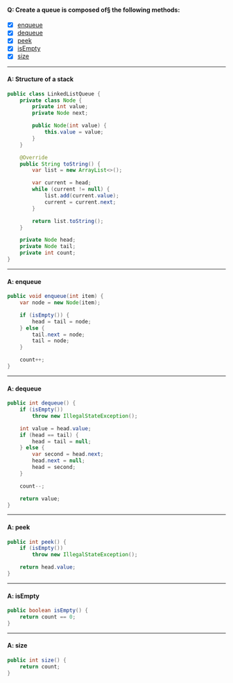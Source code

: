#### Q: Create a queue is composed of§ the following methods:
- [x] [enqueue](#a-enqueue)
- [x] [dequeue](#a-dequeue)
- [x] [peek](#a-peek)
- [x] [isEmpty](#a-isempty)
- [x] [size](#a-size)

---
#### A: Structure of a stack
```Java
public class LinkedListQueue {
    private class Node {
        private int value;
        private Node next;

        public Node(int value) {
            this.value = value;
        }
    }

    @Override
    public String toString() {
        var list = new ArrayList<>();

        var current = head;
        while (current != null) {
            list.add(current.value);
            current = current.next;
        }

        return list.toString();
    }

    private Node head;
    private Node tail;
    private int count;
}
```
---
#### A: enqueue
```Java
public void enqueue(int item) {
    var node = new Node(item);

    if (isEmpty()) {
        head = tail = node;
    } else {
        tail.next = node;
        tail = node;
    }

    count++;
}
```
---
#### A: dequeue
```Java
public int dequeue() {
    if (isEmpty())
        throw new IllegalStateException();

    int value = head.value;
    if (head == tail) {
        head = tail = null;
    } else {
        var second = head.next;
        head.next = null;
        head = second;
    }

    count--;

    return value;
}
```
---
#### A: peek
```Java 
public int peek() {
    if (isEmpty())
        throw new IllegalStateException();

    return head.value;
}
```
---
#### A: isEmpty
```Java 
public boolean isEmpty() {
    return count == 0;
}
```
---
#### A: size
```Java
public int size() {
    return count;
}
```
